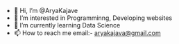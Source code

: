 - 👋 Hi, I’m @AryaKajave
- 👀 I’m interested in Programminng, Developing websites
- 🌱 I’m currently learning Data Science
- 📫 How to reach me email:- aryakajava@gmail.com

<!---
AryaKajave/AryaKajave is a ✨ special ✨ repository because its `README.md` (this file) appears on your GitHub profile.
You can click the Preview link to take a look at your changes.
--->
